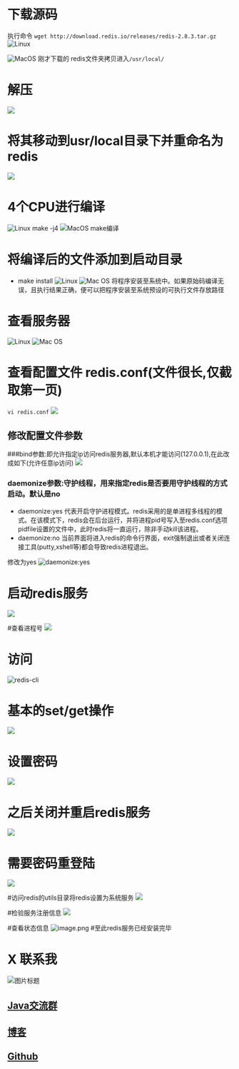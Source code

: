 # 下载源码
执行命令
`wget http://download.redis.io/releases/redis-2.8.3.tar.gz`
![Linux](http://upload-images.jianshu.io/upload_images/4685968-d8e6a7be570c8625.png?imageMogr2/auto-orient/strip%7CimageView2/2/w/1240)

![MacOS](https://upload-images.jianshu.io/upload_images/4685968-da63cf65861b273c.png?imageMogr2/auto-orient/strip%7CimageView2/2/w/1240)
刚才下载的 redis文件夹拷贝进入`/usr/local/`
# 解压
![](http://upload-images.jianshu.io/upload_images/4685968-7732fb9f4083de41.png?imageMogr2/auto-orient/strip%7CimageView2/2/w/1240)
# 将其移动到usr/local目录下并重命名为redis
![](http://upload-images.jianshu.io/upload_images/4685968-0a8cbba8be546754.png?imageMogr2/auto-orient/strip%7CimageView2/2/w/1240)
# 4个CPU进行编译
![Linux make -j4 ](http://upload-images.jianshu.io/upload_images/4685968-f7fbc76fed2d7bd5.png?imageMogr2/auto-orient/strip%7CimageView2/2/w/1240)
![MacOS make编译](https://upload-images.jianshu.io/upload_images/4685968-c59ca547001bbce1.png?imageMogr2/auto-orient/strip%7CimageView2/2/w/1240)

# 将编译后的文件添加到启动目录
- make install
![Linux](http://upload-images.jianshu.io/upload_images/4685968-0123fccb5a841353.png?imageMogr2/auto-orient/strip%7CimageView2/2/w/1240)
![Mac OS](https://upload-images.jianshu.io/upload_images/4685968-b4127ec2d23b0721.png?imageMogr2/auto-orient/strip%7CimageView2/2/w/1240)
将程序安装至系统中。如果原始码编译无误，且执行结果正确，便可以把程序安装至系统预设的可执行文件存放路径
# 查看服务器
![Linux](http://upload-images.jianshu.io/upload_images/4685968-cc6d37828483b067.png?imageMogr2/auto-orient/strip%7CimageView2/2/w/1240)
![Mac OS](https://upload-images.jianshu.io/upload_images/4685968-4cdec277eeb9e824.png?imageMogr2/auto-orient/strip%7CimageView2/2/w/1240)

# 查看配置文件 redis.conf(文件很长,仅截取第一页)
`vi redis.conf`
![](http://upload-images.jianshu.io/upload_images/4685968-aed44d3ddb73eae7.png?imageMogr2/auto-orient/strip%7CimageView2/2/w/1240)
## 修改配置文件参数
###bind参数:即允许指定ip访问redis服务器,默认本机才能访问(127.0.0.1),在此改成如下(允许任意ip访问)
![](http://upload-images.jianshu.io/upload_images/4685968-f73bba909c910070.png?imageMogr2/auto-orient/strip%7CimageView2/2/w/1240)
### daemonize参数:守护线程，用来指定redis是否要用守护线程的方式启动。默认是no
- daemonize:yes
代表开启守护进程模式。redis采用的是单进程多线程的模式。在该模式下，redis会在后台运行，并将进程pid号写入至redis.conf选项pidfile设置的文件中，此时redis将一直运行，除非手动kill该进程。
- daemonize:no
当前界面将进入redis的命令行界面，exit强制退出或者关闭连接工具(putty,xshell等)都会导致redis进程退出。

修改为yes
![daemonize:yes](http://upload-images.jianshu.io/upload_images/4685968-1c3dff636827e2fc.png?imageMogr2/auto-orient/strip%7CimageView2/2/w/1240)
# 启动redis服务
![](http://upload-images.jianshu.io/upload_images/4685968-5c2d7770ce0ab0ba.png?imageMogr2/auto-orient/strip%7CimageView2/2/w/1240)

#查看进程号
![](http://upload-images.jianshu.io/upload_images/4685968-434a736e34b25b00.png?imageMogr2/auto-orient/strip%7CimageView2/2/w/1240)
# 访问
![redis-cli](http://upload-images.jianshu.io/upload_images/4685968-30937b837060989a.png?imageMogr2/auto-orient/strip%7CimageView2/2/w/1240)
# 基本的set/get操作
![](http://upload-images.jianshu.io/upload_images/4685968-5da734870791c47f.png?imageMogr2/auto-orient/strip%7CimageView2/2/w/1240)
# 设置密码
![](http://upload-images.jianshu.io/upload_images/4685968-b3b3599f4b34a868.png?imageMogr2/auto-orient/strip%7CimageView2/2/w/1240)
# 之后关闭并重启redis服务
![](http://upload-images.jianshu.io/upload_images/4685968-6ed1eb0b4d7c33d2.png?imageMogr2/auto-orient/strip%7CimageView2/2/w/1240)
# 需要密码重登陆
![](http://upload-images.jianshu.io/upload_images/4685968-37020eeb411ed3c1.png?imageMogr2/auto-orient/strip%7CimageView2/2/w/1240)

#访问redis的utils目录将redis设置为系统服务
![](http://upload-images.jianshu.io/upload_images/4685968-d4dbdd54e78235fe.png?imageMogr2/auto-orient/strip%7CimageView2/2/w/1240)

#检验服务注册信息
![](http://upload-images.jianshu.io/upload_images/4685968-37a79558b4fbbf69.png?imageMogr2/auto-orient/strip%7CimageView2/2/w/1240)

#查看状态信息
![image.png](http://upload-images.jianshu.io/upload_images/4685968-a970147d3cb435ec.png?imageMogr2/auto-orient/strip%7CimageView2/2/w/1240)
#至此redis服务已经安装完毕

# X 联系我
![](http://upload-images.jianshu.io/upload_images/4685968-6a8b28d2fd95e8b7?imageMogr2/auto-orient/strip%7CimageView2/2/w/1240 "图片标题") 
## [Java交流群](https://jq.qq.com/?_wv=1027&k=5UB4P1T)

## [博客](https://blog.csdn.net/qq_33589510)


## [Github](https://github.com/Wasabi1234)




